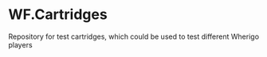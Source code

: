 WF.Cartridges
=============

Repository for test cartridges, which could be used to test different Wherigo players
